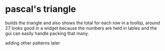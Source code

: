# pascal's triangle

builds the triangle and also shows the total for each row in a tooltip, around 27 looks good in a widget because the numbers are held in lables and the gui can easily handle packing that many. 

adding other patterns later
